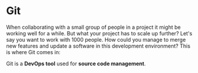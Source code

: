 # Git

When collaborating with a small group of people in a project it might be working well for a while. But what your project has to scale up further? Let's say you want to work with 1000 people. How could you manage to merge new features and update a software in this development environment? This is where Git comes in:

Git is a **DevOps tool** used for **source code management**.